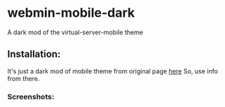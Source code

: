 # webmin-mobile-dark
A dark mod of the virtual-server-mobile theme

## Installation:
It's just a dark mod of mobile theme from original page [here](https://www.webmin.com/mobile.html)
So, use info from there.

### Screenshots:
